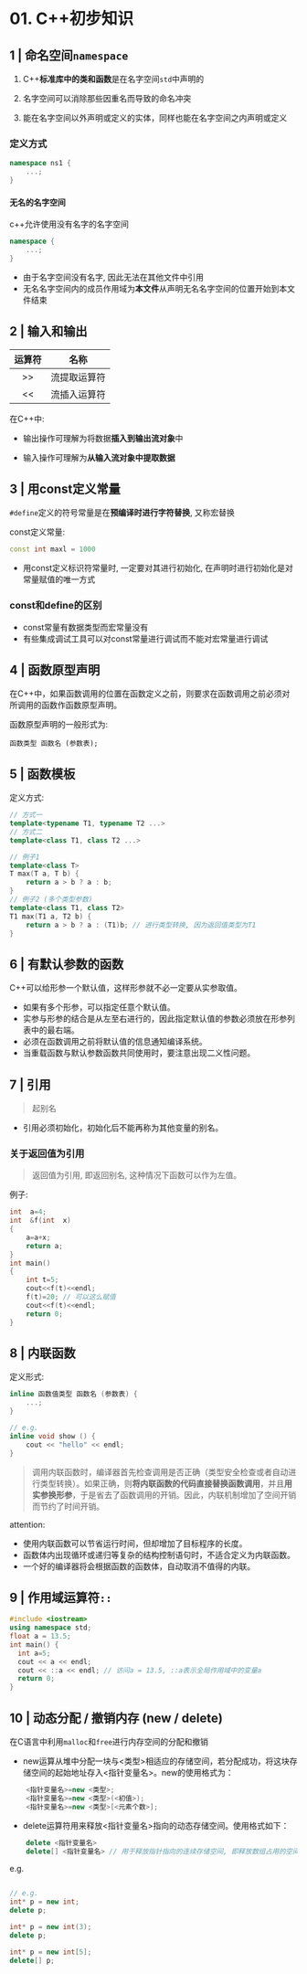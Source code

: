 # 01. C++初步知识

## 1 | 命名空间`namespace`

1. C++**标准库中的类和函数**是在名字空间`std`中声明的

2. 名字空间可以消除那些因重名而导致的命名冲突

3. 能在名字空间以外声明或定义的实体，同样也能在名字空间之内声明或定义

### 定义方式

```c++
namespace ns1 {
    ...;
}
```

#### 无名的名字空间

c++允许使用没有名字的名字空间

```c++
namespace {
    ...;
}
```

- 由于名字空间没有名字, 因此无法在其他文件中引用
- 无名名字空间内的成员作用域为**本文件**从声明无名名字空间的位置开始到本文件结束

## 2 | 输入和输出

| 运算符 |     名称     |
| :----: | :----------: |
|   >>   | 流提取运算符 |
|   <<   | 流插入运算符 |

在C++中:

- 输出操作可理解为将数据**插入到输出流对象**中

- 输入操作可理解为**从输入流对象中提取数据**

## 3 | 用const定义常量

`#define`定义的符号常量是在**预编译时进行字符替换**, 又称宏替换

const定义常量:

```cpp
const int maxl = 1000
```

- 用const定义标识符常量时, 一定要对其进行初始化, 在声明时进行初始化是对常量赋值的唯一方式

### const和define的区别

- const常量有数据类型而宏常量没有
- 有些集成调试工具可以对const常量进行调试而不能对宏常量进行调试

## 4 | 函数原型声明

在C++中，如果函数调用的位置在函数定义之前，则要求在函数调用之前必须对所调用的函数作函数原型声明。

函数原型声明的一般形式为:

```
函数类型 函数名 (参数表);
```

## 5 | 函数模板

定义方式:

```cpp
// 方式一
template<typename T1, typename T2 ...>
// 方式二
template<class T1, class T2 ...>

// 例子1
template<class T>
T max(T a, T b) {
    return a > b ? a : b;
}
// 例子2 (多个类型参数)
template<class T1, class T2>
T1 max(T1 a, T2 b) {
    return a > b ? a : (T1)b; // 进行类型转换, 因为返回值类型为T1
}
```

## 6 | 有默认参数的函数

C++可以给形参一个默认值，这样形参就不必一定要从实参取值。

- 如果有多个形参，可以指定任意个默认值。
- 实参与形参的结合是从左至右进行的，因此指定默认值的参数必须放在形参列表中的最右端。
- 必须在函数调用之前将默认值的信息通知编译系统。
- 当重载函数与默认参数函数共同使用时，要注意出现二义性问题。              

## 7 | 引用

> 起别名

- 引用必须初始化，初始化后不能再称为其他变量的别名。

### 关于返回值为引用

> 返回值为引用, 即返回别名, 这种情况下函数可以作为左值。

例子:

```cpp
int  a=4;
int  &f(int  x)
{    
    a=a+x;
    return a; 
}
int main()
{    
    int t=5;
    cout<<f(t)<<endl;
    f(t)=20; // 可以这么赋值
    cout<<f(t)<<endl;
    return 0; 
}
```

## 8 | 内联函数

定义形式:

```cpp
inline 函数值类型 函数名 (参数表) {
	...;
}

// e.g.
inline void show () {
	cout << "hello" << endl;
}
```

>  调用内联函数时，编译器首先检查调用是否正确（类型安全检查或者自动进行类型转换）。如果正确，则**将内联函数的代码直接替换函数调用**，并且**用实参换形参**，于是省去了函数调用的开销。因此，内联机制增加了空间开销而节约了时间开销。

attention:

- 使用内联函数可以节省运行时间，但却增加了目标程序的长度。
- 函数体内出现循环或递归等复杂的结构控制语句时，不适合定义为内联函数。
- 一个好的编译器将会根据函数的函数体，自动取消不值得的内联。          

## 9 | 作用域运算符`::`

```cpp
#include <iostream>
using namespace std;
float a = 13.5;
int main() {
  int a=5;
  cout << a << endl;
  cout << ::a << endl; // 访问a = 13.5, ::a表示全局作用域中的变量a
  return 0;
}
```

## 10 | 动态分配 / 撤销内存 (new / delete)

在C语言中利用`malloc`和`free`进行内存空间的分配和撤销

- new运算从堆中分配一块与<类型>相适应的存储空间，若分配成功，将这块存储空间的起始地址存入<指针变量名>。new的使用格式为： 

```cpp
    <指针变量名>=new <类型>;
    <指针变量名>=new <类型>(<初值>);
    <指针变量名>=new <类型>[<元素个数>];
```

- delete运算符用来释放<指针变量名>指向的动态存储空间。使用格式如下：

```cpp
    delete <指针变量名>  
    delete[] <指针变量名> // 用于释放指针指向的连续存储空间, 即释放数组占用的空间
```

e.g.

```cpp

// e.g.
int* p = new int;
delete p;

int* p = new int(3);
delete p;

int* p = new int[5];
delete[] p;
```

















